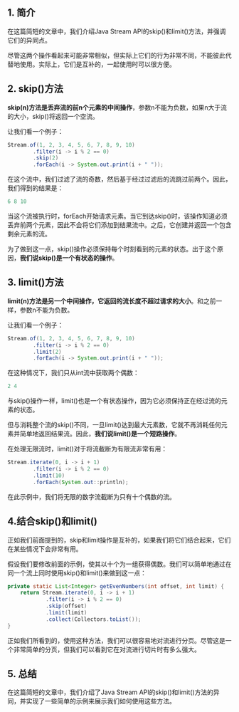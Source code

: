 ## 1. 简介

在这篇简短的文章中，我们介绍Java Stream API的skip()和limit()方法，并强调它们的异同点。

尽管这两个操作看起来可能非常相似，但实际上它们的行为非常不同，不能彼此代替地使用。实际上，它们是互补的，一起使用时可以很方便。

## 2. skip()方法

**skip(n)方法是丢弃流的前n个元素的中间操作**，参数n不能为负数，如果n大于流的大小，skip()将返回一个空流。

让我们看一个例子：

```java
Stream.of(1, 2, 3, 4, 5, 6, 7, 8, 9, 10)
		.filter(i -> i % 2 == 0)
		.skip(2)
		.forEach(i -> System.out.print(i + " "));
```

在这个流中，我们过滤了流的奇数，然后基于经过过滤后的流跳过前两个。因此，我们得到的结果是：

```java
6 8 10
```

当这个流被执行时，forEach开始请求元素。当它到达skip()时，该操作知道必须丢弃前两个元素，因此不会将它们添加到结果流中。之后，它创建并返回一个包含剩余元素的流。

为了做到这一点，skip()操作必须保持每个时刻看到的元素的状态。出于这个原因，**我们说skip()是一个有状态的操作**。

## 3. limit()方法

**limit(n)方法是另一个中间操作，它返回的流长度不超过请求的大小**。和之前一样，参数n不能为负数。

让我们看一个例子：

```java
Stream.of(1, 2, 3, 4, 5, 6, 7, 8, 9, 10)
		.filter(i -> i % 2 == 0)
		.limit(2)
		.forEach(i -> System.out.print(i + " "));
```

在这种情况下，我们只从int流中获取两个偶数：

```java
2 4
```

与skip()操作一样，limit()也是一个有状态操作，因为它必须保持正在经过流的元素的状态。

但与消耗整个流的skip()不同，一旦limit()达到最大元素数，它就不再消耗任何元素并简单地返回结果流。因此，**我们说limit()是一个短路操作**。

在处理无限流时，limit()对于将流截断为有限流非常有用：

```java
Stream.iterate(0, i -> i + 1)
		.filter(i -> i % 2 == 0)
		.limit(10)
		.forEach(System.out::println);
```

在此示例中，我们将无限的数字流截断为只有十个偶数的流。

## 4.结合skip()和limit()

正如我们前面提到的，skip和limit操作是互补的，如果我们将它们结合起来，它们在某些情况下会非常有用。

假设我们要修改前面的示例，使其以十个为一组获得偶数。我们可以简单地通过在同一个流上同时使用skip()和limit()来做到这一点：

```java
private static List<Integer> getEvenNumbers(int offset, int limit) {
	return Stream.iterate(0, i -> i + 1)
			.filter(i -> i % 2 == 0)
			.skip(offset)
			.limit(limit)
			.collect(Collectors.toList());
}
```

正如我们所看到的，使用这种方法，我们可以很容易地对流进行分页。尽管这是一个非常简单的分页，但我们可以看到它在对流进行切片时有多么强大。

## 5. 总结

在这篇简短的文章中，我们介绍了Java Stream API的skip()和limit()方法的异同，并实现了一些简单的示例来展示我们如何使用这些方法。